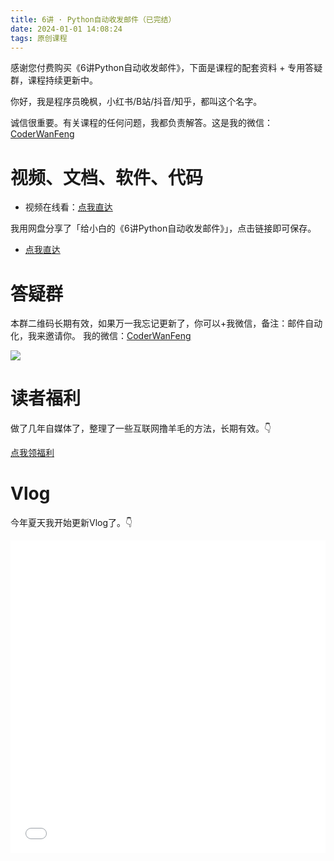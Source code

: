 ```yaml
---
title: 6讲 · Python自动收发邮件（已完结）
date: 2024-01-01 14:08:24
tags: 原创课程
---
```



感谢您付费购买《6讲Python自动收发邮件》，下面是课程的配套资料 + 专用答疑群，课程持续更新中。


你好，我是程序员晚枫，小红书/B站/抖音/知乎，都叫这个名字。

诚信很重要。有关课程的任何问题，我都负责解答。这是我的微信：[CoderWanFeng](https://mp.weixin.qq.com/s/Nt8E8vC-ZsoN1McTOYbY2g)



# 视频、文档、软件、代码


- 视频在线看：[点我直达](https://www.bilibili.com/video/BV1pQ4y177nV/)


我用网盘分享了「给小白的《6讲Python自动收发邮件》」，点击链接即可保存。
- [点我直达](https://drive.uc.cn/s/16161237fedb4)


# 答疑群

本群二维码长期有效，如果万一我忘记更新了，你可以+我微信，备注：邮件自动化，我来邀请你。
我的微信：[CoderWanFeng](https://mp.weixin.qq.com/s/Nt8E8vC-ZsoN1McTOYbY2g)

![](https://python-office-1300615378.cos.ap-chongqing.myqcloud.com/8-poemail.jpg)

# 读者福利

做了几年自媒体了，整理了一些互联网撸羊毛的方法，长期有效。👇

[点我领福利](http://python4office.cn/sideline-pro-list/)

# Vlog

今年夏天我开始更新Vlog了。👇

<iframe src="//player.bilibili.com/player.html?bvid=BV1mz4y177j1" scrolling="no" border="0" frameborder="no" framespacing="0" allowfullscreen="true" width=100%, height=500> </iframe>